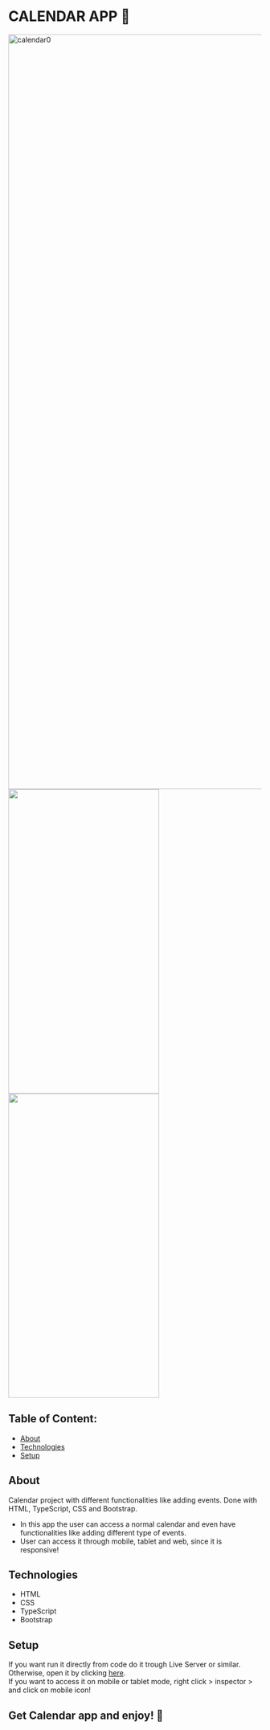 # CALENDAR APP 📱

<img width="1503" alt="calendar0" src="https://github.com/ali-hourag/calendar-hamilton/assets/131694498/2fa56d5e-1308-4ae5-b631-374526e3c216">
<img src="https://github.com/ali-hourag/calendar-hamilton/assets/131694498/a48dc6dd-f1f9-4759-a602-6fedc264a795" width="300" height="606"/>
<img src="https://github.com/ali-hourag/calendar-hamilton/assets/131694498/168243bb-8fb3-44d5-9e2a-a5a9943cf64b" width="300" height="606"/>



## Table of Content:

- [About](#about)
- [Technologies](#technologies)
- [Setup](#setup)

## About

Calendar project with different functionalities like adding events. Done with HTML, TypeScript, CSS and Bootstrap.
<br/>
* In this app the user can access a normal calendar and even have functionalities like adding different type of events.
* User can access it through mobile, tablet and web, since it is responsive!


## Technologies
- HTML
- CSS
- TypeScript
- Bootstrap


## Setup
If you want run it directly from code do it trough Live Server or similar.
<br/>
Otherwise, open it by clicking <a href="https://ts-calendar-ruby.vercel.app/">here<a/>.
<br/>
If you want to access it on mobile or tablet mode, right click > inspector > and click on mobile icon!

## Get Calendar app and enjoy! 📱
